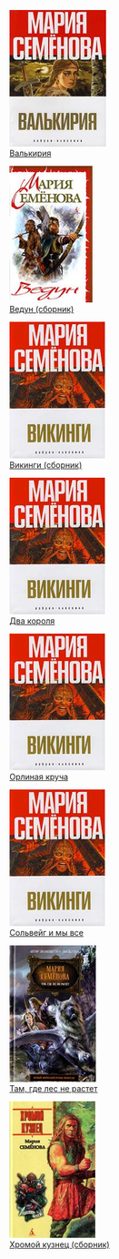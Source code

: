 ![](Валькирия.jpg)  
[Валькирия](Валькирия.md)

![](Ведун%20(сборник).jpg)  
[Ведун (сборник)](Ведун%20(сборник).md)

![](Викинги%20(сборник).jpg)  
[Викинги (сборник)](Викинги%20(сборник).md)

![](Два%20короля.jpg)  
[Два короля](Два%20короля.md)

![](Орлиная%20круча.jpg)  
[Орлиная круча](Орлиная%20круча.md)

![](Сольвейг%20и%20мы%20все.jpg)  
[Сольвейг и мы все](Сольвейг%20и%20мы%20все.md)

![](Там,%20где%20лес%20не%20растет.jpg)  
[Там, где лес не растет](Там,%20где%20лес%20не%20растет.md)

![](Хромой%20кузнец%20(сборник).jpg)  
[Хромой кузнец (сборник)](Хромой%20кузнец%20(сборник).md)
